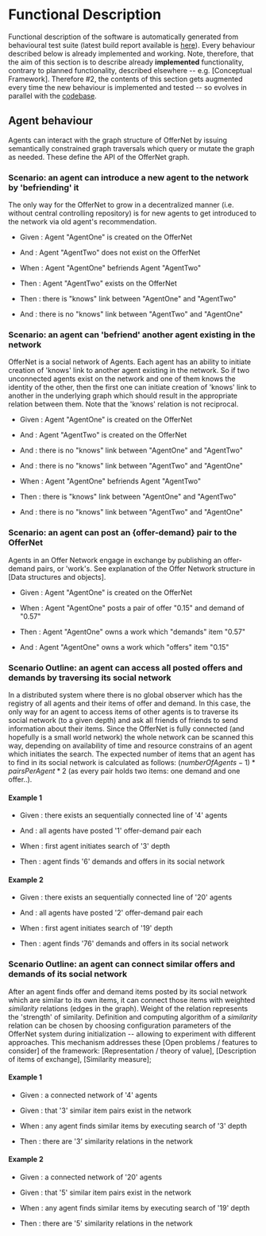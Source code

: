 # Functional Description

Functional description of the software is automatically generated from behavioural test suite (latest build report available is [here](../cucumber-html-reports/overview-features.html)). Every behaviour described below is already implemented and working. Note, therefore, that the aim of this section is to describe already **implemented** functionality, contrary to planned functionality, described elsewhere -- e.g. [Conceptual Framework]. Therefore #2, the contents of this section gets augmented every time the new behaviour is implemented and tested -- so evolves in parallel with the [codebase](https://github.com/singnet/offernet).

## Agent behaviour

Agents can interact with the graph structure of OfferNet by issuing semantically constrained graph traversals which query or mutate the graph as needed. These define the API of the OfferNet graph.

### Scenario: an agent can introduce a new agent to the network by 'befriending' it
The only way for the OfferNet to grow in a decentralized manner (i.e. without central controlling repository) is for new agents to get introduced to the network via old agent's recommendation.

* Given : Agent "AgentOne" is created on the OfferNet

* And : Agent "AgentTwo" does not exist on the OfferNet

* When : Agent "AgentOne" befriends Agent "AgentTwo"

* Then : Agent "AgentTwo" exists on the OfferNet

* Then : there is "knows" link between "AgentOne" and "AgentTwo"

* And : there is no "knows" link between "AgentTwo" and "AgentOne"

### Scenario: an agent can 'befriend' another agent existing in the network
OfferNet is a social network of Agents. Each agent has an ability to initiate creation of 'knows' link to another agent existing in the network. So if two unconnected agents exist on the network and one of them knows the identity of the other, then the first one can initiate creation of 'knows' link to another in the underlying graph which should result in the appropriate relation between them. Note that the 'knows' relation is not reciprocal.

* Given : Agent "AgentOne" is created on the OfferNet

* And : Agent "AgentTwo" is created on the OfferNet

* And : there is no "knows" link between "AgentOne" and "AgentTwo"

* And : there is no "knows" link between "AgentTwo" and "AgentOne"

* When : Agent "AgentOne" befriends Agent "AgentTwo"

* Then : there is "knows" link between "AgentOne" and "AgentTwo"

* And : there is no "knows" link between "AgentTwo" and "AgentOne"

### Scenario: an agent can post an {offer-demand} pair to the OfferNet
Agents in an Offer Network engage in exchange by publishing an offer-demand pairs, or 'work's. See explanation of the Offer Network structure in [Data structures and objects].

* Given : Agent "AgentOne" is created on the OfferNet

* When : Agent "AgentOne" posts a pair of offer "0.15" and demand of "0.57"

* Then : Agent "AgentOne" owns a work which "demands" item "0.57"

* And : Agent "AgentOne" owns a work which "offers" item "0.15"

### Scenario Outline: an agent can access all posted offers and demands by traversing its social network
In a distributed system where there is no global observer which has the registry of all agents and their items of offer and demand. In this case, the only way for an agent to access items of other agents is to traverse its social network (to a given depth) and ask all friends of friends to send information about their items. Since the OfferNet is fully connected (and hopefully is a small world network) the whole network can be scanned this way, depending on availability of time and resource constrains of an agent which initiates the search. The expected number of items that an agent has to find in its social network is calculated as follows: $(numberOfAgents -1) * pairsPerAgent * 2$ (as every pair holds two items: one demand and one offer..).

#### Example 1

* Given : there exists an sequentially connected line of '4' agents

* And : all agents have posted '1' offer-demand pair each

* When : first agent initiates search of '3' depth

* Then : agent finds '6' demands and offers in its social network

#### Example 2

* Given : there exists an sequentially connected line of '20' agents

* And : all agents have posted '2' offer-demand pair each

* When : first agent initiates search of '19' depth

* Then : agent finds '76' demands and offers in its social network

### Scenario Outline: an agent can connect similar offers and demands of its social network
After an agent finds offer and demand items posted by its social network which are similar to its own items, it can connect those items with weighted $similarity$ relations (edges in the graph). Weight of the relation represents the 'strength' of similarity. Definition and computing algorithm of a $similarity$ relation can be chosen by choosing configuration parameters of the OfferNet system during initialization -- allowing to experiment with different approaches. This mechanism addresses these [Open problems / features to consider] of the framework: [Representation / theory of value], [Description of items of exchange], [Similarity measure];

#### Example 1

* Given : a connected network of '4' agents

* Given : that '3' similar item pairs exist in the network

* When : any agent finds similar items by executing search of '3' depth

* Then : there are '3' similarity relations in the network

#### Example 2

* Given : a connected network of '20' agents

* Given : that '5' similar item pairs exist in the network

* When : any agent finds similar items by executing search of '19' depth

* Then : there are '5' similarity relations in the network
